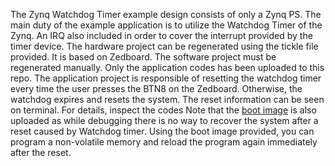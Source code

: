 The Zynq Watchdog Timer example design consists of only a Zynq PS.
The main duty of the example application is to utilize the Watchdog Timer of the Zynq. An IRQ also included in order to cover the interrupt provided by the timer device.
The hardware project can be regenerated using the tickle file provided. It is based on Zedboard.
The software project must be regenerated manually. Only the application codes has been uploaded to this repo.
The application project is responsible of resetting the watchdog timer every time the user presses the BTN8 on the Zedboard. Otherwise, the watchdog expires and resets the system. The reset information can be seen on terminal. For details, inspect the codes
Note that the [boot image](https://github.com/CaglayanDokme/EmbeddedSystemExamples/blob/main/ZynqWatchdogTimer/SwProject/BOOT.bin) is also uploaded as while debugging there is no way to recover the system after a reset caused by Watchdog timer. Using the boot image provided, you can program a non-volatile memory and reload the program again immediately after the reset. 
